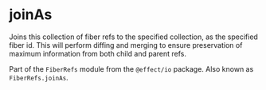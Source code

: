 # joinAs

Joins this collection of fiber refs to the specified collection, as the
specified fiber id. This will perform diffing and merging to ensure
preservation of maximum information from both child and parent refs.

Part of the `FiberRefs` module from the `@effect/io` package. Also known as `FiberRefs.joinAs`.
